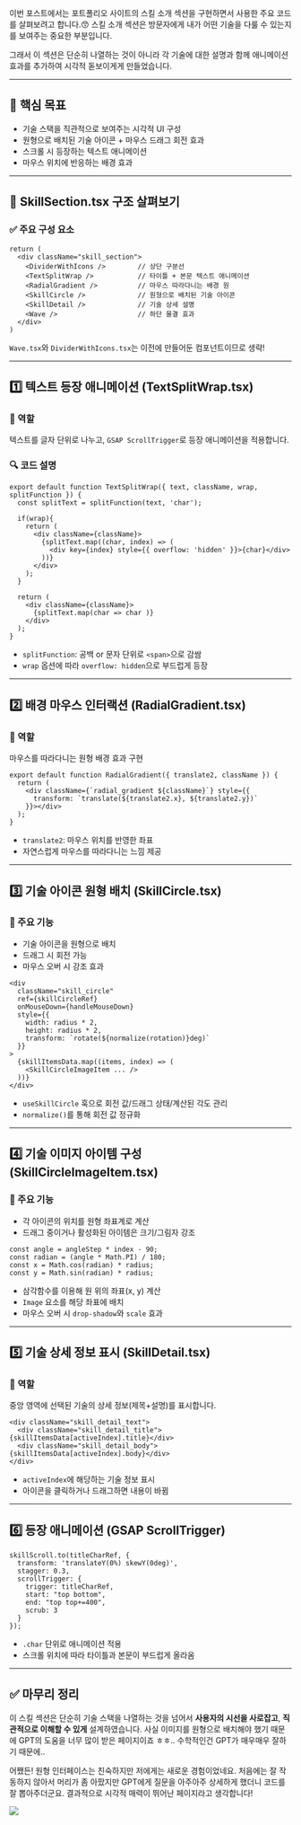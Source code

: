 이번 포스트에서는 포트폴리오 사이트의 스킬 소개 섹션을 구현하면서 사용한 주요 코드를 살펴보려고 합니다.😙
스킬 소개 섹션은 방문자에게 내가 어떤 기술을 다룰 수 있는지를 보여주는 중요한 부분입니다.

그래서 이 섹션은 단순히 나열하는 것이 아니라 각 기술에 대한 설명과 함께 애니메이션 효과를 추가하여 시각적 돋보이게게 만들었습니다.

---

## 🦮 핵심 목표

- 기술 스택을 직관적으로 보여주는 시각적 UI 구성
- 원형으로 배치된 기술 아이콘 + 마우스 드래그 회전 효과
- 스크롤 시 등장하는 텍스트 애니메이션
- 마우스 위치에 반응하는 배경 효과

---

## 🦮 SkillSection.tsx 구조 살펴보기

### ✅ 주요 구성 요소

```tsx
return (
  <div className="skill_section">
    <DividerWithIcons />        // 상단 구분선
    <TextSplitWrap />           // 타이틀 + 본문 텍스트 애니메이션
    <RadialGradient />          // 마우스 따라다니는 배경 원
    <SkillCircle />             // 원형으로 배치된 기술 아이콘
    <SkillDetail />             // 기술 상세 설명
    <Wave />                    // 하단 물결 효과
  </div>
)
```
`Wave.tsx`와 `DividerWithIcons.tsx`는 이전에 만들어둔 컴포넌트이므로 생략!

---

## 1️⃣ 텍스트 등장 애니메이션 (TextSplitWrap.tsx)

### 🦄 역할
텍스트를 글자 단위로 나누고, `GSAP ScrollTrigger`로 등장 애니메이션을 적용합니다.

### 🔍 코드 설명
```tsx
export default function TextSplitWrap({ text, className, wrap, splitFunction }) {
  const splitText = splitFunction(text, 'char');

  if(wrap){
    return (
      <div className={className}>
        {splitText.map((char, index) => (
          <div key={index} style={{ overflow: 'hidden' }}>{char}</div>
        ))}
      </div>
    );
  }

  return (
    <div className={className}>
      {splitText.map(char => char )}
    </div>
  );
}
```

- `splitFunction`: 공백 or 문자 단위로 `<span>`으로 감쌈
- `wrap` 옵션에 따라 `overflow: hidden`으로 부드럽게 등장

---

## 2️⃣ 배경 마우스 인터랙션 (RadialGradient.tsx)

### 🦄 역할
마우스를 따라다니는 원형 배경 효과 구현

```tsx
export default function RadialGradient({ translate2, className }) {
  return (
    <div className={`radial_gradient ${className}`} style={{
      transform: `translate(${translate2.x}, ${translate2.y})`
    }}></div>
  );
}
```

- `translate2`: 마우스 위치를 반영한 좌표
- 자연스럽게 마우스를 따라다니는 느낌 제공

---

## 3️⃣ 기술 아이콘 원형 배치 (SkillCircle.tsx)

### 🦄 주요 기능
- 기술 아이콘을 원형으로 배치
- 드래그 시 회전 가능
- 마우스 오버 시 강조 효과

```tsx
<div
  className="skill_circle"
  ref={skillCircleRef}
  onMouseDown={handleMouseDown}
  style={{
    width: radius * 2,
    height: radius * 2,
    transform: `rotate(${normalize(rotation)}deg)`
  }}
>
  {skillItemsData.map((items, index) => (
    <SkillCircleImageItem ... />
  ))}
</div>
```

- `useSkillCircle` 훅으로 회전 값/드래그 상태/계산된 각도 관리
- `normalize()`를 통해 회전 값 정규화

---

## 4️⃣ 기술 이미지 아이템 구성 (SkillCircleImageItem.tsx)

### 🦄 주요 기능
- 각 아이콘의 위치를 원형 좌표계로 계산
- 드래그 중이거나 활성화된 아이템은 크기/그림자 강조

```tsx
const angle = angleStep * index - 90;
const radian = (angle * Math.PI) / 180;
const x = Math.cos(radian) * radius;
const y = Math.sin(radian) * radius;
```

- 삼각함수를 이용해 원 위의 좌표(x, y) 계산
- `Image` 요소를 해당 좌표에 배치
- 마우스 오버 시 `drop-shadow`와 `scale` 효과

---

## 5️⃣ 기술 상세 정보 표시 (SkillDetail.tsx)

### 🦄 역할
중앙 영역에 선택된 기술의 상세 정보(제목+설명)를 표시합니다.

```tsx
<div className="skill_detail_text">
  <div className="skill_detail_title">{skillItemsData[activeIndex].title}</div>
  <div className="skill_detail_body">{skillItemsData[activeIndex].body}</div>
</div>
```

- `activeIndex`에 해당하는 기술 정보 표시
- 아이콘을 클릭하거나 드래그하면 내용이 바뀜

---

## 6️⃣ 등장 애니메이션 (GSAP ScrollTrigger)

```tsx
skillScroll.to(titleCharRef, {
  transform: 'translateY(0%) skewY(0deg)',
  stagger: 0.3,
  scrollTrigger: {
    trigger: titleCharRef,
    start: "top bottom",
    end: "top top+=400",
    scrub: 3
  }
});
```

- `.char` 단위로 애니메이션 적용
- 스크롤 위치에 따라 타이틀과 본문이 부드럽게 올라옴

---

## ✅ 마무리 정리

이 스킬 섹션은 단순히 기술 스택을 나열하는 것을 넘어서 **사용자의 시선을 사로잡고**, **직관적으로 이해할 수 있게** 설계하였습니다. 사실 이미지를 원형으로 배치해야 했기 때문에 GPT의 도움을 너무 많이 받은 페이지이죠 ㅎㅎ.. 수학적인건 GPT가 매우매우 잘하기 때문에..

어쨌든! 원형 인터페이스는 친숙하지만 저에게는 새로운 경험이었네요.
처음에는 잘 작동하지 않아서 머리가 좀 아팠지만 GPT에게 질문을 아주아주 상세하게 했더니 코드를 잘 뽑아주더군요. 결과적으로 시각적 매력이 뛰어난 페이지라고 생각합니다!

<img src="/images/publishing_study/27/image1.gif"/>